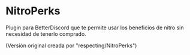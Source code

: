 # NitroPerks
Plugin para BetterDiscord que te permite usar los beneficios de nitro sin necesidad de tenerlo comprado.

(Versión original creada por "respecting/NitroPerks")
